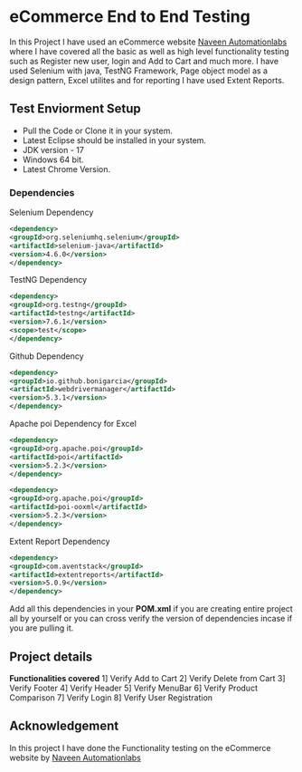 # eCommerce End to End Testing

In this Project I have used an eCommerce website [Naveen Automationlabs](https://naveenautomationlabs.com/opencart/  "Your Store") where I have covered all the basic as well as high level functionality testing such as Register new user, login and Add to Cart and much more. I have used Selenium with java, TestNG Framework, Page object model as a design pattern, Excel utilites and for reporting I have used Extent Reports. 

## Test Enviorment Setup 

* Pull the Code or Clone it in your system.
* Latest Eclipse should be installed in your system.
* JDK version - 17 
* Windows 64 bit.
* Latest Chrome Version.

### Dependencies 
Selenium Dependency
```xml
<dependency>
<groupId>org.seleniumhq.selenium</groupId>
<artifactId>selenium-java</artifactId>
<version>4.6.0</version>
</dependency>
```
TestNG Dependency
```xml
<dependency>
<groupId>org.testng</groupId>
<artifactId>testng</artifactId>
<version>7.6.1</version>
<scope>test</scope>
</dependency>
```
Github Dependency
```xml
<dependency>
<groupId>io.github.bonigarcia</groupId>
<artifactId>webdrivermanager</artifactId>
<version>5.3.1</version>
</dependency>
```
Apache poi Dependency for Excel 
```xml
<dependency>
<groupId>org.apache.poi</groupId>
<artifactId>poi</artifactId>
<version>5.2.3</version>
</dependency>
```
```xml
<dependency>
<groupId>org.apache.poi</groupId>
<artifactId>poi-ooxml</artifactId>
<version>5.2.3</version>
</dependency>
```
Extent Report Dependency
```xml
<dependency>
<groupId>com.aventstack</groupId>
<artifactId>extentreports</artifactId>
<version>5.0.9</version>
</dependency>
```
Add all this dependencies in your **POM.xml** if you are creating entire project all by yourself or you can cross verify the version of dependencies incase if you are pulling it.

##  Project details 

**Functionalities covered**
1] Verify Add to Cart
2] Verify Delete from Cart
3] Verify Footer 
4] Verify Header
5] Verify MenuBar
6] Verify Product Comparison
7] Verify Login
8] Verify User Registration 

## Acknowledgement 
In this project I have done the Functionality testing on the eCommerce website by [Naveen Automationlabs](https://naveenautomationlabs.com/opencart/  "Your Store")
